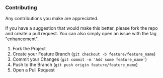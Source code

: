 ### Contributing
Any contributions you make are appreciated.

If you have a suggestion that would make this better, please fork the repo and create a pull request. You can also simply open an issue with the tag "enhancement".

1. Fork the Project
2. Create your Feature Branch (`git checkout -b feature/feature_name`)
3. Commit your Changes (`git commit -m 'Add some feature_name'`)
4. Push to the Branch (`git push origin feature/feature_name`)
5. Open a Pull Request
